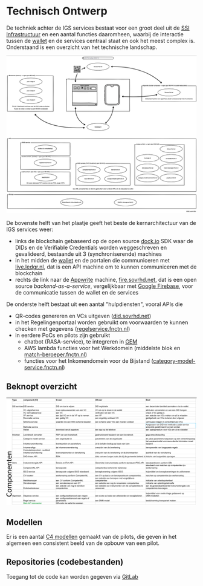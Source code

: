 # Technisch Ontwerp

De techniek achter de IGS services bestaat voor een groot deel uit de [SSI Infrastructuur](../ssi.md) en een aantal functies daaromheen, waarbij de interactie tussen de [wallet](../wallet.md) en de services centraal staat en ook het meest complex is. Onderstaand is een overzicht van het technische landschap.

![1682430302366](../docs/assets/1682430302366.png)

De bovenste helft van het plaatje geeft het beste de kernarchitectuur van de IGS services weer:

* links de blockchain gebaseerd op de open source [dock.io]() SDK waar de DIDs en de Verifiable Credentials worden weggeschreven en gevalideerd, bestaande uit 3 (synchroniserende) machines
* in het midden de [wallet](../wallet.md) en de portalen die communiceren met [live.ledgr.nl](live.ledgr.nl/docs), dat is een API machine om te kunnen communiceren met de blockchain	
* rechts de link naar de [Appwrite](appwrite.io) machine, [fire.sovrhd.net](), dat is een open source *backend-as-a-service*, vergelijkbaar met [Google Firebase](https://firebase.google.com/), voor de communicatie tussen de wallet en de services

De onderste helft bestaat uit een aantal "hulpdiensten", vooral APIs die

* QR-codes genereren en VCs uitgeven ([did.sovrhd.net](did.sovrhd.net/api "QR-codes"))
* in het Regelingenportaal worden gebruikt om voorwaarden te kunnen checken met gegevens ([regelservice.fnctn.nl](regelservice.fnctn.nl/docs "Regelservice"))
* in eerdere PoCs en pilots zijn gebruikt
  * chatbot (RASA-service), te integreren in [GEM](https://opengem.nl/producten/chatbot/)
  * AWS lambda functies voor het Werkdomein (middelste blok en [match-beroeper.fnctn.nl](match-beroeper.fnctn.nl/api))
  * functies voor het Inkomendomein voor de Bijstand ([category-model-service.fnctn.nl](category-model-service.fnctn.nl/api))

## Beknopt overzicht

![1682432273751](../docs/assets/1682432273751.png "Overzicht")

## Modellen

Er is een aantal [C4 modellen](https://stelsel-architectuur.twi-programma.nl/376b5005-25b5-42f8-9d42-f871d91dd242/views/id-fe2159a8f14d4015a34210d3585ac309.htm "C4 model van VIL") gemaakt van de pilots, die geven in het algemeen een consistent beeld van de opbouw van een pilot.

## Repositories (codebestanden)

Toegang tot de code kan worden gegeven via [GitLab](https://gitlab.com/ovrhd/igs)
